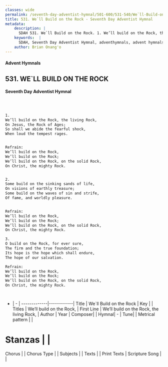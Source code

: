 ```yaml
---
classes: wide
permalink: /seventh-day-adventist-hymnal/501-600/531-540/We`ll-Build-on-the-Rock/
title: 531. We`ll Build on the Rock - Seventh Day Adventist Hymnal
metadata:
    description: |
      SDAH 531. We`ll Build on the Rock. 1. We’ll build on the Rock, the living Rock, On Jesus, the Rock of Ages; So shall we abide the fearful shock, When loud the tempest rages. 
    keywords:  |
      SDAH, Seventh Day Adventist Hymnal, adventhymnals, advent hymnals, We`ll Build on the Rock, We’ll build on the Rock, the living Rock, ,We’ll build on the Rock,
    author: Brian Onang'o
---
```


#### Advent Hymnals
## 531. WE`LL BUILD ON THE ROCK
#### Seventh Day Adventist Hymnal

```txt



1.
We’ll build on the Rock, the living Rock,
On Jesus, the Rock of Ages;
So shall we abide the fearful shock,
When loud the tempest rages.


Refrain:
We’ll build on the Rock,
We’ll build on the Rock;
We’ll build on the Rock, on the solid Rock,
On Christ, the mighty Rock.


2.
Some build on the sinking sands of life,
On visions of earthly treasure;
Some build on the waves of sin and strife,
Of fame, and worldly pleasure.


Refrain:
We’ll build on the Rock,
We’ll build on the Rock;
We’ll build on the Rock, on the solid Rock,
On Christ, the mighty Rock.

3.
O build on the Rock, for ever sure,
The firm and the true foundation;
Its hope is the hope which shall endure,
The hope of our salvation.

Refrain:
We’ll build on the Rock,
We’ll build on the Rock;
We’ll build on the Rock, on the solid Rock,
On Christ, the mighty Rock.




```

- |   -  |
-------------|------------|
Title | We`ll Build on the Rock |
Key |  |
Titles | We’ll build on the Rock, |
First Line | We’ll build on the Rock, the living Rock, |
Author | 
Year | 
Composer|  |
Hymnal|  - |
Tune|  |
Metrical pattern | |
# Stanzas |  |
Chorus |  |
Chorus Type |  |
Subjects |  |
Texts |  |
Print Texts | 
Scripture Song |  |
  
